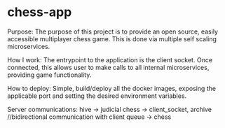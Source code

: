 # chess-app

Purpose: The purpose of this project is to provide an open source, easily accessible multiplayer chess game. This is done via multiple self scaling microservices.

How I work: The entrypoint to the application is the client socket. Once connected, this allows user to make calls to all internal microservices, providing game functionality.

How to deploy: Simple, build/deploy all the docker images, exposing the applicable port and setting the desired environment variables.

Server communications:
    hive -> judicial
    chess -> client_socket, archive //bidirectional communication with client
    queue -> chess